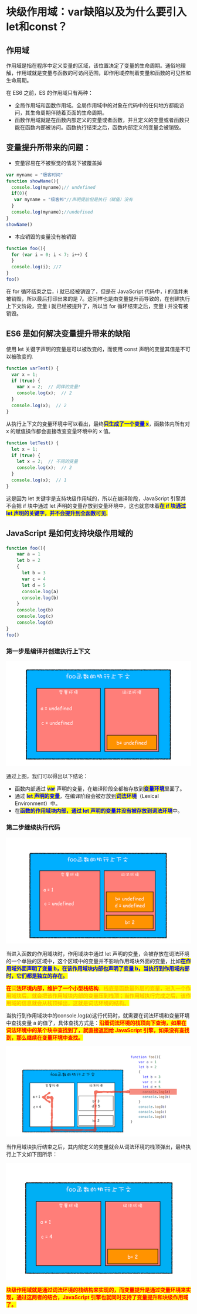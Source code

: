 # 块级作用域：var缺陷以及为什么要引入let和const？

## ​作用域

作用域是指在程序中定义变量的区域，该位置决定了变量的生命周期。通俗地理解，作用域就是变量与函数的可访问范围，即作用域控制着变量和函数的可见性和生命周期。

在 ES6 之前，ES 的作用域只有两种：

* 全局作用域和函数作用域。全局作用域中的对象在代码中的任何地方都能访问，其生命周期伴随着页面的生命周期。
* 函数作用域就是在函数内部定义的变量或者函数，并且定义的变量或者函数只能在函数内部被访问。函数执行结束之后，函数内部定义的变量会被销毁。

## 变量提升所带来的问题：

* 变量容易在不被察觉的情况下被覆盖掉

```javascript
var myname = "极客时间"
function showName(){
  console.log(myname);// undefined
  if(0){
   var myname = "极客邦"//声明提前但是执行（赋值）没有
  }
  console.log(myname);//undefined
}
showName()
```

* 本应销毁的变量没有被销毁

```javascript
function foo(){
  for (var i = 0; i < 7; i++) {
  }
  console.log(i); //7
}
foo()
```

在 for 循环结束之后，i 就已经被销毁了，但是在 JavaScript 代码中，i 的值并未被销毁，所以最后打印出来的是 7。这同样也是由变量提升而导致的，在创建执行上下文阶段，变量 i 就已经被提升了，所以当 for 循环结束之后，变量 i 并没有被销毁。

## ES6 是如何解决变量提升带来的缺陷

使用 let 关键字声明的变量是可以被改变的，而使用 const 声明的变量其值是不可以被改变的.

```javascript
function varTest() {
  var x = 1;
  if (true) {
    var x = 2;  // 同样的变量!
    console.log(x);  // 2
  }
  console.log(x);  // 2
}
```

从执行上下文的变量环境中可以看出，最终<mark style="color:blue;">**只生成了一个变量 x**</mark>，函数体内所有对 x 的赋值操作都会直接改变变量环境中的 x 值。

```javascript
function letTest() {
  let x = 1;
  if (true) {
    let x = 2;  // 不同的变量
    console.log(x);  // 2
  }
  console.log(x);  // 1
}
```

这是因为 let 关键字是支持块级作用域的，所以在编译阶段，JavaScript 引擎并不会把 if 块中通过 let 声明的变量存放到变量环境中，这也就意味着<mark style="color:blue;">**在 if 块通过 let 声明的关键字，并不会提升到全函数可见.**</mark>

## JavaScript 是如何支持块级作用域的

```javascript
function foo(){
    var a = 1
    let b = 2
    {
      let b = 3
      var c = 4
      let d = 5
      console.log(a)
      console.log(b)
    }
    console.log(b) 
    console.log(c)
    console.log(d)
}   
foo()
```

### ​第一步是编译并创建执行上下文

![](<../../.gitbook/assets/image (7).png>)

通过上图，我们可以得出以下结论：

* 函数内部通过 <mark style="color:blue;">**var**</mark> 声明的变量，在编译阶段全都被存放到<mark style="color:blue;">**变量环境**</mark>里面了。
* 通过 <mark style="color:blue;">**let 声明的变量**</mark>，在编译阶段会被存放到<mark style="color:blue;">**词法环境**</mark>（Lexical Environment）中。
* 在<mark style="color:blue;">**函数的作用域块内部，通过 let 声明的变量并没有被存放到词法环境**</mark>中。

### 第二步继续执行代码

![](<../../.gitbook/assets/image (77).png>)

当进入函数的作用域块时，作用域块中通过 let 声明的变量，会被存放在词法环境的一个单独的区域中，这个区域中的变量并不影响作用域块外面的变量，比如<mark style="color:blue;">**在作用域外面声明了变量 b，在该作用域块内部也声明了变量 b，当执行到作用域内部时，它们都是独立的存在。**</mark>

<mark style="color:red;">**在**</mark><mark style="color:red;"><mark style="color:orange;">**词**<mark style="color:orange;"></mark><mark style="color:red;">**法环境内部，维护了一个小型栈结构**</mark>，栈底是函数最外层的变量，进入一个作用域块后，就会把该作用域块内部的变量压到栈顶；当作用域执行完成之后，该作用域的信息就会从栈顶弹出，这就是词法环境的结构。

当执行到作用域块中的console.log(a)这行代码时，就需要在词法环境和变量环境中查找变量 a 的值了，具体查找方式是：<mark style="color:red;">**沿着词法环境的栈顶向下查询，如果在词法环境中的某个块中查找到了，就直接返回给 JavaScript 引擎，如果没有查找到，那么继续在变量环境中查找。**</mark>

<mark style="color:red;">****</mark>![](<../../.gitbook/assets/image (73).png>)<mark style="color:red;">****</mark>

当作用域块执行结束之后，其内部定义的变量就会从词法环境的栈顶弹出，最终执行上下文如下图所示：

![](<../../.gitbook/assets/image (63).png>)

<mark style="color:red;">**块级作用域就是通过词法环境的栈结构来实现的，而变量提升是通过变量环境来实现，通过这两者的结合，JavaScript 引擎也就同时支持了变量提升和块级作用域了。**</mark>
